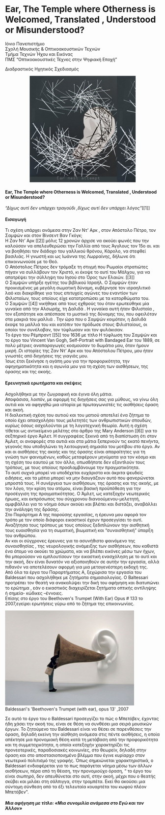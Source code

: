 # Ear, The Temple where Otherness is Welcomed, Τranslated , Understood or Misunderstood?

Ιόνιο Πανεπιστήμιο  
Σχολή Μουσικής & Οπτικοακουστικών Τεχνών  
Τμήμα Τεχνών Ήχου και  Εικόνας  
ΠΜΣ “Οπτικοακουστικές Τέχνες στην Ψηφιακή Εποχή”  

Διαδραστικός Ηχητικός Σχεδιασμός

<p align="center">
  <img width="345" height="345" src="./1earnest attempt.jpg">
  <h4>Ear,  The Temple where Otherness is Welcomed, Τranslated , Understood or Misunderstood?</h4>
</p>     
  
*“Δίχως αυτί δεν υπάρχει τραγούδι ,δίχως αυτί δεν υπάρχει λόγος”*[[1]] 

#### Εισαγωγή
Τι σχέση υπάρχει ανάμεσα στην Ζαν Ντ’ Αρκ , στον Απόστολο  Πέτρο, τον Σαμψών  και στον Βίνσεντ Βαν Γκόγκ;  
Η Ζαν Ντ’ Αρκ [[2]] μόλις 12 χρονών άρχισε να ακούει φωνές που την καλούσαν να απελευθερώσει  την Γαλλία από τους Άγγλους τον 15ο αι. και να βοηθήσει τον διάδοχο του γαλλικού θρόνου, Κάρολο, να στεφθεί βασιλιάς. Η γνωστή και ως Ιωάννα  της Λωρραίνης, δήλωνε ότι επικοινωνούσε με το Θεό.  
 Ο Απόστολος  Πέτρος δεν τρόμαξε τη στιγμή που  Ρωμαίοι στρατιώτες  πήγαν να  συλλάβουν τον Χριστό, κι έκοψε το αυτί του Μάλχου, για να αποτρέψει την σύλληψη του Ιησού  στο Όρος των Ελαιών. [[3]]  
 Ο Σαμψών υπήρξε ηγέτης του βιβλικού Ισραήλ. Ο Σαμψών ήταν προικισμένος με μεγάλη σωματική δύναμη,  κυβέρνησε τον ισραηλιτικό λαό και διακρίθηκε για τους επιτυχείς αγώνες του εναντίον των Φιλισταίων, τους οποίους είχε κατατροπώσει με τα κατορθώματα του.   
 Ο Σαμψών [[4]] νικήθηκε από τους εχθρούς του όταν ερωτεύθηκε μία γυναίκα από την Αλσωρήχ,  τη Δαλιδά . Η γυναίκα αυτή ήταν Φιλισταία , τον εξαπάτησε και απέσπασε το μυστικό της δύναμης του, που  οφειλόταν στα μακριά του μαλλιά . Την ώρα που ο Σαμψών κοιμόταν, η Δαλιδά έκοψε τα μαλλιά του και κατόπιν τον πρόδωσε στους Φιλισταίους, οι οποίοι τον συνέλαβαν, τον τύφλωσαν και τον φυλάκισαν.   
 Το έργο  του Ρέμπραντ [[5]] του 1636 με τίτλο Η τύφλωση του Σαμψών και το έργο του Vincent Van Gogh, Self-Portrait with Bandaged Ear του 1889, σε πολύ μέτριες αναπαραγωγές κοσμούσαν το δωμάτιο μου, όταν ήμουν μικρή .Οι ιστορίες της Ζαν Ντ’ Αρκ  και του Απόστολου Πέτρου, μου ήταν γνωστές από διηγήσεις  της γιαγιάς μου.   
 Ίσως έτσι ξεκίνησε η αγάπη μου για την προφορικότητα, την αφηγηματικότητα και η αγωνία μου  για τη σχέση των αισθήσεων, της όρασης και της ακοής.  
 
 #### Ερευνητικά ερωτήματα και σκέψεις  
 
 Ασχολήθηκα με την ζωγραφική και  έγινα όλη μάτια.  
 Αποφάσισα, λοιπόν, με αφορμή τις διηγήσεις σας για μύθους, να γίνω όλη αυτιά και να αφηγηθώ μια ιστορία με πρωταγωνιστές τις αισθήσεις όραση και ακοή.  
 Η διαλεκτική σχέση του αυτιού και του ματιού αποτελεί ένα ζήτημα το οποίο έχει απασχολήσει τους μελετητές των ανθρωπιστικών σπουδών, κυρίως όσους ασχολούνται με τη λογοτεχνική θεωρία. Αυτή η σχέση τίθεται ως αντικείμενο μελέτης στο άρθρο της Mary Anderson [[6]] για το σεξπηρικό έργο  Άμλετ. Η συγγραφέας ξεκινά από τη διαπίστωση ότι στον Άμλετ,  οι αναφορές στα αυτιά και στα μάτια ξεπερνούν τις εκατό πενήντα, γεγονός που υποδηλώνει τη λειτουργική σημασία του μοτίβου στο έργο. Αν και οι αισθήσεις της ακοής και της όρασης είναι απαραίτητες για τη γνώση των φαινομένων,  καθώς μεταφέρουν μηνύματα για τον κόσμο και τη σχέση του εαυτού με τον άλλο, οπωσδήποτε δεν εξαντλούν τους τρόπους, με τους οποίους προσλαμβάνουμε την πραγματικότητα.   
 Το αυτί συχνά μπορεί να υποδέχεται ευχάριστα και άκριτα ψευδείς ειδήσεις, και τα μάτια μπορεί να μην διαυγάζουν αυτό που φανερώνεται μπροστά τους. Η συνέργεια των αισθήσεων, της όρασης και της ακοής, με τον λόγο, την κρίση του ατόμου, είναι βασική προϋπόθεση για την προσέγγιση της πραγματικότητας. Ο Άμλετ, ως κατεξοχήν νεωτερικός ήρωας, και εκπρόσωπος του σύγχρονου διανοούμενου-μελετητή, αμφιβάλλει για το νόημα όσων ακούει και βλέπει και διστάζει, αναβάλλει την ανάληψη της δράσης.   
 Στο Παράρτημα Α της παρούσης εργασίας, η έρευνα μου αφορά τον τρόπο με τον οποίο  διάφοροι εικαστικοί έχουν προσεγγίσει το αυτί. Αναζήτησα τους τρόπους με τους οποίους  ξεδιπλώνουν την αισθητική τους ευαισθησία για τη σωματική, βιωματική και “συναισθητική” ύπαρξη του ανθρώπου.   
 Αν και οι σύγχρονες έρευνες για το ασυνήθιστο φαινόμενο της συναισθησίας , της νευρολογικής ανάμειξης των αισθήσεων, που καθιστά ένα άτομο να ακούει τα χρώματα, και να βλέπει εικόνες μέσω των ήχων, θα μπορούσαν να εμπλουτίσουν την εικαστική ενασχόληση με το αυτί και την ακοή, δεν είναι δυνατόν να αξιοποιηθούν σε αυτήν την εργασία, αλλά πιθανόν να αποτελέσουν αφορμή για μια μεταγενέστερη εκδοχή της.   
 Από όλα τα έργα του Παραρτήματος Α,  ξεχώρισα  την εργασία του Baldessari  που ασχολήθηκε με ζητήματα σημασιολογίας. Ο Baltessari προτρέπει τον θεατή να ανακαλύψει την δική του αφήγηση και διατυπώνει το ερώτημα , εάν ο εικαστικός διαχειρίζεται ζητήματα οπτικής αντίληψης ή σημεία- κώδικες –έννοιες.   
 Επίσης στο έργο του Beethoven's Trumpet (With Ear) Opus # 133 το 2007,εγείρει ερωτήσεις γύρω από το ζήτημα της επικοινωνίας.  
 
 
 ![Beethovens Trumpet](2_Beethovens_Trumpet.jpg)  
 Baldessari's 'Beethoven's Trumpet (with ear), opus 13' ,2007   
 
 
 
 Σε αυτό το έργο του ο Baldessari  προσεγγίζει το πώς ο Μπετόβεν, έχοντας ήδη χάσει την ακοή του, είναι σε θέση να συνθέσει μια σειρά μουσικών έργων. Το ζητούμενο του  Baldessari  είναι να θέσει σε παρενθέσεις την όραση, δηλαδή εκείνη την αίσθηση ανάμεσα στις πέντε αισθήσεις, η οποία απέκτησε μια προνομιακή θέση κατά τη μετάβαση από την προφορικότητα και τη συμμετοχικότητα, η οποία κατεξοχήν χαρακτηρίζει τις προνεοτερικές, παραδοσιακές κοινωνίες, στο θεωρείν, δηλαδή στην όραση και στο αποστασιοποιημένο βλέμμα που έγινε κυρίαρχο στον νεωτερικό πολιτισμό της γραφής.  Όπως σημειώνεται χαρακτηριστικά,  ο  Baldessari  ενδιαφέρεται για το πως παράγεται νόημα μέσω των άλλων αισθήσεων, πέρα από τη θέαση, την προνομιούχο όραση, “ το έργο του είναι σιωπηρό, δεν απευθύνεται στο αυτί, στην ακοή, μέχρι που ο θεατής σκύβει και μιλάει στη σάλπιγγα, στην τρομπέτα. Εκεί θα ακούσει  μια σύντομη σύνθεση από  τα έξι τελευταία κουαρτέτα του κωφού πλέον Μπετόβεν".
 
 <p align="center">
 <h5> Μια αφήγηση με τίτλο: «Μια συνομιλία ανάμεσα στο Εγώ και τον Άλλον» </h5>
 </p>
 
